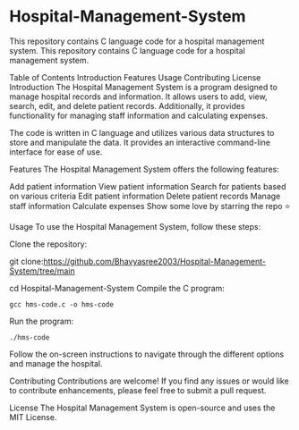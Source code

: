 # Hospital-Management-System
This repository contains C language code for a hospital management system.
This repository contains C language code for a hospital management system.

Table of Contents
Introduction
Features
Usage
Contributing
License
Introduction
The Hospital Management System is a program designed to manage hospital records and information. It allows users to add, view, search, edit, and delete patient records. Additionally, it provides functionality for managing staff information and calculating expenses.

The code is written in C language and utilizes various data structures to store and manipulate the data. It provides an interactive command-line interface for ease of use.

Features
The Hospital Management System offers the following features:

Add patient information
View patient information
Search for patients based on various criteria
Edit patient information
Delete patient records
Manage staff information
Calculate expenses
Show some love by starring the repo ⭐

Usage
To use the Hospital Management System, follow these steps:

Clone the repository:

   git clone:https://github.com/Bhavyasree2003/Hospital-Management-System/tree/main

   cd Hospital-Management-System
Compile the C program:

    gcc hms-code.c -o hms-code
Run the program:

    ./hms-code
Follow the on-screen instructions to navigate through the different options and manage the hospital.

Contributing
Contributions are welcome! If you find any issues or would like to contribute enhancements, please feel free to submit a pull request.

License
The Hospital Management System is open-source and uses the MIT License.
